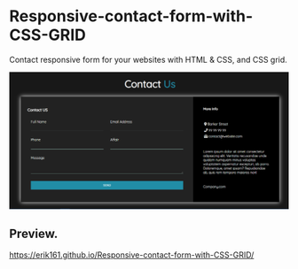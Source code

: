 # Responsive-contact-form-with-CSS-GRID
Contact responsive form for your websites with HTML &amp; CSS, and CSS grid.




![](form.png)


## Preview.

https://erik161.github.io/Responsive-contact-form-with-CSS-GRID/




